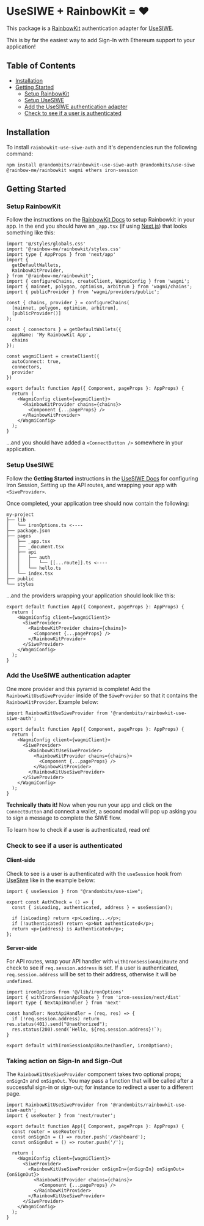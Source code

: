 # UseSIWE + RainbowKit = ❤️

This package is a [RainbowKit](https://www.rainbowkit.com) authentication
adapter for [UseSIWE](https://github.com/random-bits-studio/use-siwe).

This is by far the easiest way to add Sign-In with Ethereum support to your
application!

## Table of Contents

- [Installation](#installation)
- [Getting Started](#getting-started)
  - [Setup RainbowKit](#setup-rainbowkit)
  - [Setup UseSIWE](#setup-usesiwe)
  - [Add the UseSIWE authentication adapter](#add-the-usesiwe-authentication-adapter)
  - [Check to see if a user is authenticated](#check-to-see-if-a-user-is-authenticated)

## Installation

To install `rainbowkit-use-siwe-auth` and it's dependencies run the following
command:

```
npm install @randombits/rainbowkit-use-siwe-auth @randombits/use-siwe @rainbow-me/rainbowkit wagmi ethers iron-session
```

## Getting Started

### Setup RainbowKit

Follow the instructions on the [RainbowKit Docs](https://www.rainbowkit.com/docs/installation)
to setup Rainbowkit in your app. In the end you should have an `_app.tsx` (if
using [Next.js](https://nextjs.org)) that looks something like this:

```
import '@/styles/globals.css'
import '@rainbow-me/rainbowkit/styles.css'
import type { AppProps } from 'next/app'
import {
  getDefaultWallets,
  RainbowKitProvider,
} from '@rainbow-me/rainbowkit';
import { configureChains, createClient, WagmiConfig } from 'wagmi';
import { mainnet, polygon, optimism, arbitrum } from 'wagmi/chains';
import { publicProvider } from 'wagmi/providers/public';

const { chains, provider } = configureChains(
  [mainnet, polygon, optimism, arbitrum],
  [publicProvider()]
);

const { connectors } = getDefaultWallets({
  appName: 'My RainbowKit App',
  chains
});

const wagmiClient = createClient({
  autoConnect: true,
  connectors,
  provider
})

export default function App({ Component, pageProps }: AppProps) {
  return (
    <WagmiConfig client={wagmiClient}>
      <RainbowKitProvider chains={chains}>
        <Component {...pageProps} />
      </RainbowKitProvider>
    </WagmiConfig>
  );
}
```

...and you should have added a `<ConnectButton />` somewhere in your application.

### Setup UseSIWE

Follow the **Getting Started** instructions in the
[UseSIWE Docs](https://github.com/random-bits-studio/use-siwe#getting-started)
for configuring Iron Session, Setting up the API routes, and wrapping your app
with `<SiweProvider>`.

Once completed, your application tree should now contain the following:

```
my-project
├── lib
│   └── ironOptions.ts <----
├── package.json
├── pages
│   ├── _app.tsx
│   ├── _document.tsx
│   ├── api
│   │   ├── auth
│   │   │   └── [[...route]].ts <----
│   │   └── hello.ts
│   └── index.tsx
├── public
└── styles
```

...and the providers wrapping your application should look like this:

```
export default function App({ Component, pageProps }: AppProps) {
  return (
    <WagmiConfig client={wagmiClient}>
      <SiweProvider>
        <RainbowKitProvider chains={chains}>
          <Component {...pageProps} />
        </RainbowKitProvider>
      </SiweProvider>
    </WagmiConfig>
  );
}
```

### Add the UseSIWE authentication adapter

One more provider and this pyramid is complete! Add the
`RainbowKitUseSiweProvider` inside of the `SiweProvider` so that it contains
the `RainbowKitProvider`. Example below:

```
import RainbowKitUseSiweProvider from '@randombits/rainbowkit-use-siwe-auth';

export default function App({ Component, pageProps }: AppProps) {
  return (
    <WagmiConfig client={wagmiClient}>
      <SiweProvider>
        <RainbowKitUseSiweProvider>
          <RainbowKitProvider chains={chains}>
            <Component {...pageProps} />
          </RainbowKitProvider>
        </RainbowKitUseSiweProvider>
      </SiweProvider>
    </WagmiConfig>
  );
}
```

**Technically thats it!** Now when you run your app and click on the
`ConnectButton` and connect a wallet, a second modal will pop up asking you to
sign a message to complete the SIWE flow.

To learn how to check if a user is authenticated, read on!

### Check to see if a user is authenticated

#### Client-side

Check to see is a user is authenticated with the `useSession` hook from
[UseSiwe](https://github.com/random-bits-studio/use-siwe) like in the example
below:

```
import { useSession } from "@randombits/use-siwe";

export const AuthCheck = () => {
  const { isLoading, authenticated, address } = useSession();

  if (isLoading) return <p>Loading...</p>;
  if (!authenticated) return <p>Not authenticated</p>;
  return <p>{address} is Authenticated</p>;
};
```

#### Server-side

For API routes, wrap your API handler with `withIronSessionApiRoute` and check
to see if `req.session.address` is set. If a user is authenticated,
`req.session.address` will be set to their address, otherwise it will be
`undefined`.

```
import ironOptions from '@/lib/ironOptions'
import { withIronSessionApiRoute } from 'iron-session/next/dist'
import type { NextApiHandler } from 'next'

const handler: NextApiHandler = (req, res) => {
  if (!req.session.address) return res.status(401).send("Unauthorized");
  res.status(200).send(`Hello, ${req.session.address}!`);
}

export default withIronSessionApiRoute(handler, ironOptions);
```

### Taking action on Sign-In and Sign-Out

The `RainbowKitUseSiweProvider` component takes two optional props; `onSignIn`
and `onSignOut`. You may pass a function that will be called after a successful
sign-in or sign-out; for instance to redirect a user to a different page.

```
import RainbowKitUseSiweProvider from '@randombits/rainbowkit-use-siwe-auth';
import { useRouter } from 'next/router';

export default function App({ Component, pageProps }: AppProps) {
  const router = useRouter();
  const onSignIn = () => router.push('/dashboard');
  const onSignOut = () => router.push('/');

  return (
    <WagmiConfig client={wagmiClient}>
      <SiweProvider>
        <RainbowKitUseSiweProvider onSignIn={onSignIn} onSignOut={onSignOut}>
          <RainbowKitProvider chains={chains}>
            <Component {...pageProps} />
          </RainbowKitProvider>
        </RainbowKitUseSiweProvider>
      </SiweProvider>
    </WagmiConfig>
  );
}
```
